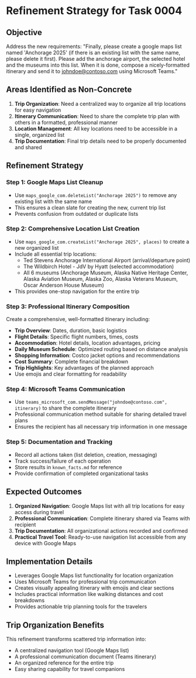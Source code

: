 # Refinement Strategy for Task 0004

## Objective
Address the new requirements: "Finally, please create a google maps list named 'Anchorage 2025' (if there is an existing list with the same name, please delete it first). Please add the anchorage airport, the selected hotel and the museums into this list. When it is done, compose a nicely-formatted itinerary and send it to johndoe@contoso.com using Microsoft Teams."

## Areas Identified as Non-Concrete
1. **Trip Organization**: Need a centralized way to organize all trip locations for easy navigation
2. **Itinerary Communication**: Need to share the complete trip plan with others in a formatted, professional manner
3. **Location Management**: All key locations need to be accessible in a single, organized list
4. **Trip Documentation**: Final trip details need to be properly documented and shared

## Refinement Strategy

### Step 1: Google Maps List Cleanup
- Use `maps_google_com.deleteList("Anchorage 2025")` to remove any existing list with the same name
- This ensures a clean slate for creating the new, current trip list
- Prevents confusion from outdated or duplicate lists

### Step 2: Comprehensive Location List Creation
- Use `maps_google_com.createList("Anchorage 2025", places)` to create a new organized list
- Include all essential trip locations:
  - Ted Stevens Anchorage International Airport (arrival/departure point)
  - The Wildbirch Hotel - JdV by Hyatt (selected accommodation)
  - All 6 museums (Anchorage Museum, Alaska Native Heritage Center, Alaska Aviation Museum, Alaska Zoo, Alaska Veterans Museum, Oscar Anderson House Museum)
- This provides one-stop navigation for the entire trip

### Step 3: Professional Itinerary Composition
Create a comprehensive, well-formatted itinerary including:
- **Trip Overview**: Dates, duration, basic logistics
- **Flight Details**: Specific flight numbers, times, costs
- **Accommodation**: Hotel details, location advantages, pricing
- **Daily Museum Schedule**: Optimized routing based on distance analysis
- **Shopping Information**: Costco jacket options and recommendations
- **Cost Summary**: Complete financial breakdown
- **Trip Highlights**: Key advantages of the planned approach
- Use emojis and clear formatting for readability

### Step 4: Microsoft Teams Communication
- Use `teams_microsoft_com.sendMessage("johndoe@contoso.com", itinerary)` to share the complete itinerary
- Professional communication method suitable for sharing detailed travel plans
- Ensures the recipient has all necessary trip information in one message

### Step 5: Documentation and Tracking
- Record all actions taken (list deletion, creation, messaging)
- Track success/failure of each operation
- Store results in `known_facts.md` for reference
- Provide confirmation of completed organizational tasks

## Expected Outcomes
1. **Organized Navigation**: Google Maps list with all trip locations for easy access during travel
2. **Professional Communication**: Complete itinerary shared via Teams with recipient
3. **Trip Documentation**: All organizational actions recorded and confirmed
4. **Practical Travel Tool**: Ready-to-use navigation list accessible from any device with Google Maps

## Implementation Details
- Leverages Google Maps list functionality for location organization
- Uses Microsoft Teams for professional trip communication
- Creates visually appealing itinerary with emojis and clear sections
- Includes practical information like walking distances and cost breakdowns
- Provides actionable trip planning tools for the travelers

## Trip Organization Benefits
This refinement transforms scattered trip information into:
- A centralized navigation tool (Google Maps list)
- A professional communication document (Teams itinerary)
- An organized reference for the entire trip
- Easy sharing capability for travel companions
